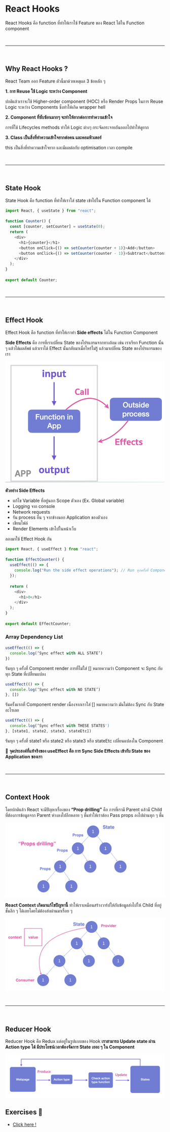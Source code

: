 # React Hooks

React Hooks คือ function ที่ทำให้เราใช้ Feature ของ React ได้ใน Function component

<br><hr><br>

## Why React Hooks ?

React Team ออก Feature ตัวนี้มาด้วยเหตุผล 3 ข้อหลัก ๆ

**1. การ Reuse ใช้ Logic ระหว่าง Component**

ปกติแล้วเราจะใช้ Higher-order component (HOC) หรือ Render Props ในการ Reuse Logic ระหว่าง Components ซึ่งทำให้เกิด wrapper hell

**2. Component ที่ซับซ้อนมากๆ จะทำให้ยากต่อการทำความเข้าใจ**

การที่ใช้ Lifecycles methods ทำให้ Logic ต่างๆ กระจัดกระจายกันออกไปทำให้ดูยาก

**3. Class เป็นสิ่งที่ทำความเข้าใจยากต่อคน และคอมพิวเตอร์**

this เป็นสิ่งที่ทำความเข้าใจยาก และมีผลต่อกับ optimisation เวลา compile

<br><hr><br>

## State Hook

State Hook คือ function ที่ทำให้เราใส่ state เข้าไปใน Function component ได้

```js
import React, { useState } from "react";

function Counter() {
  const [counter, setCounter] = useState(0);
  return (
    <div>
      <h1>{counter}</h1>
      <button onClick={() => setCounter(counter + 1)}>Add</button>
      <button onClick={() => setCounter(counter - 1)}>Subtract</button>
    </div>
  );
}

export default Counter;
```

<br><hr><br>

## Effect Hook

Effect Hook คือ function ที่ทำให้เราทำ **Side effects** ได้ใน Function Component

**Side Effects** คือ การที่เราเปลี่ยน State ของโปรแกรมจากทางอ้อม เช่น เราเรียก Function นั้น ๆ แล้วได้ผลลัพธ์ แล้วเราได้ Effect นั้นกลับมาเมื่อไหร่ไม่รู้ แล้วมาเปลี่ยน State ของโปรแกรมของเรา

![Side Effect Illustration](./images/side-effects-illustration.png)

**ตัวอย่าง Side Effects**

- แก้ไข Variable ที่อยู่นอก Scope ตัวเอง (Ex. Global variable)
- Logging จาก console
- Network requests
- รัน process อื่น ๆ จากข้างนอก Application ของตัวเอง
- เขียนไฟล์
- Render Elements เข้าไปในหน้าเว็บ

ลองมาใช้ Effect Hook กัน

```js
import React, { useEffect } from "react";

function EffectCounter() {
  useEffect(() => {
    console.log("Run the side effect operations"); // Run ทุกครั้งที่ Component render
  });

  return (
    <div>
      <h1>0</h1>
    </div>
  );
}

export default EffectCounter;
```

### Array Dependency List

```js
useEffect(() => {
  console.log(‘Sync effect with ALL STATE’)
})
```

รันทุก ๆ ครั้งที่ Component render การที่ไม่ใส่ [] หมายความว่า Component จะ Sync กับทุก State ที่เปลี่่ยนแปลง

```js
useEffect(() => {
  console.log(‘Sync effect with NO STATE’)
}, [])
```

รันครั้งแรกที่ Component render เนื่องจากเราใส่ [] หมายความว่า มันไม่ต้อง Sync กับ State อะไรเลย

```js
useEffect(() => {
  console.log(‘Sync effect with THESE STATES')
}, [state1, state2, state3, stateEtc])
```

รันทุก ๆ ครั้งที่ state1 หรือ state2 หรือ state3 หรือ stateEtc เปลี่ยนแปลงใน Component

🌟 **จุดประสงค์ที่แท้จริงของ useEffect คือ การ Sync Side Effects เข้ากับ State ของ Application ของเรา**

<br><hr><br>

## Context Hook

โดยปกติแล้ว React จะมีปัญหาเรื่องของ **“Prop drilling”** คือ การที่เรามี Parent แล้วมี Child ที่ต้องการข้อมูลจาก Parent ห่างลงไปอีกหลาย ๆ ชั้นทำให้เราต้อง Pass props ลงไปผ่านทุก ๆ ชั้น

![Props Drilling Problem](./images/props-drilling-1.png)

**React Context เกิดมาแก้ไขปัญหานี้** ทำให้เราเหมือนสร้างวาร์ปให้กับข้อมูลส่งไปให้ Child ที่อยู่ชั้นลึก ๆ ได้เลย​โดยไม่ต้องส่งผ่านมาเรื่อย ๆ

![Context API](./images/props-drilling-2.png)

<br><hr><br>

## Reducer Hook

Reducer Hook คือ Redux แต่อยู่ในรูปแบบของ Hook **เราสามารถ Update state ผ่าน Action type ได้ มีประโยชน์เวลาต้องจัดการ State เยอะ ๆ ใน Component**

![Use Reducer Hook](./images/use-reduce-hook.png)

## Exercises 🏅

- [Click here !](https://github.com/napatwongchr/codecamp-hook-exercises)
